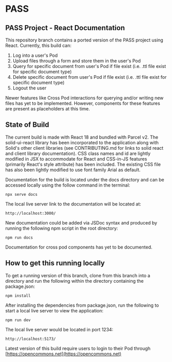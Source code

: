 # PASS

## PASS Project - React Documentation

This repository branch contains a ported version of the PASS project using React. Currently, this build can:

1. Log into a user's Pod
2. Upload files through a form and store them in the user's Pod
3. Query for specific document from user's Pod if file exist (i.e. .ttl file exist for specific document type)
4. Delete specific document from user's Pod if file exist (i.e. .ttl file exist for specific document type)
5. Logout the user

Newer features like Cross Pod interactions for querying and/or writing new files has yet to be implemented. However, components for these features are present as placeholders at this time.

## State of Build

The current build is made with React 18 and bundled with Parcel v2. The solid-ui-react library has been incorporated to the application along with Solid's other client libraries (see CONTRIBUTING.md for links to solid react and client library documentation). CSS class names and id are lightly modified in JSX to accommodate for React and CSS-in-JS features (primarily React's style attribute) has been included. The existing CSS file has also been lightly modified to use font family Arial as default.

Documentation for the build is located under the docs directory and can be accessed locally using the follow command in the terminal:

```shell
npx serve docs
```

The local live server link to the documentation will be located at:

```shell
http://localhost:3000/
```

New documentation could be added via JSDoc syntax and produced by running the following npm script in the root directory:

```shell
npm run docs
```

Documentation for cross pod components has yet to be documented.

## How to get this running locally

To get a running version of this branch, clone from this branch into a directory and run the following within the directory containing the package.json:

```shell
npm install
```

After installing the dependencies from package.json, run the following to start a local live server to view the application:

```shell
npm run dev
```

The local live server would be located in port 1234:

```shell
http://localhost:5173/
```

Latest version of this build require users to login to their Pod through [https://opencommons.net](https://opencommons.net)
